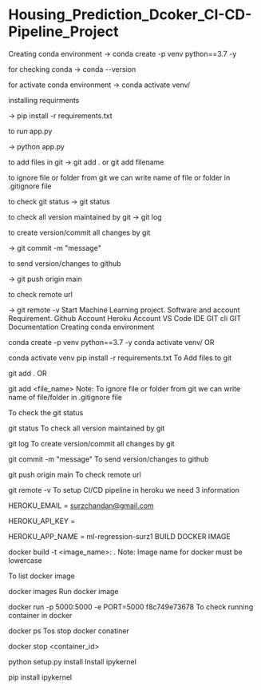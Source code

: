 # Housing_Prediction_Dcoker_CI-CD-Pipeline_Project

Creating conda environment -> conda create -p venv python==3.7 -y

for checking conda -> conda --version

for activate conda environment -> conda activate venv/

installing requirments

-> pip install -r requirements.txt

to run app.py

-> python app.py

to add files in git -> git add . or git add filename

to ignore file or folder from git we can write name of file or folder in .gitignore file

to check git status -> git status

to check all version maintained by git -> git log

to create version/commit all changes by git

-> git commit -m "message"

to send version/changes to github

-> git push origin main

to check remote url

-> git remote -v
Start Machine Learning project.
Software and account Requirement.
Github Account
Heroku Account
VS Code IDE
GIT cli
GIT Documentation
Creating conda environment

conda create -p venv python==3.7 -y
conda activate venv/
OR

conda activate venv
pip install -r requirements.txt
To Add files to git

git add .
OR

git add <file_name>
Note: To ignore file or folder from git we can write name of file/folder in .gitignore file

To check the git status

git status
To check all version maintained by git

git log
To create version/commit all changes by git

git commit -m "message"
To send version/changes to github

git push origin main
To check remote url

git remote -v
To setup CI/CD pipeline in heroku we need 3 information

HEROKU_EMAIL = surzchandan@gmail.com

HEROKU_API_KEY = <passes secrets in Heroku>

HEROKU_APP_NAME = ml-regression-surz1
BUILD DOCKER IMAGE

docker build -t <image_name>:<tagname> .
Note: Image name for docker must be lowercase

To list docker image

docker images
Run docker image

docker run -p 5000:5000 -e PORT=5000 f8c749e73678
To check running container in docker

docker ps
Tos stop docker conatiner

docker stop <container_id>

python setup.py install
Install ipykernel

pip install ipykernel
